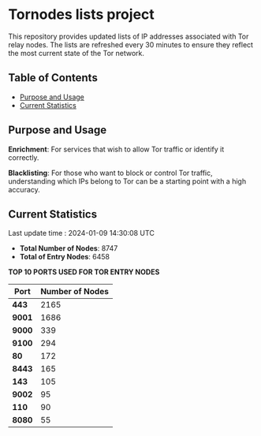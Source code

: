 # Tornodes lists project

This repository provides updated lists of IP addresses associated with Tor relay nodes. The lists are refreshed every 30 minutes to ensure they reflect the most current state of the Tor network.

## Table of Contents

- [Purpose and Usage](#purpose-and-usage)
- [Current Statistics](#current-statistics)


## Purpose and Usage

**Enrichment**: For services that wish to allow Tor traffic or identify it correctly.

**Blacklisting**: For those who want to block or control Tor traffic, understanding which IPs belong to Tor can be a starting point with a high accuracy.

## Current Statistics

Last update time : 2024-01-09 14:30:08 UTC

- **Total Number of Nodes**: 8747
- **Total of Entry Nodes**: 6458

**TOP 10 PORTS USED FOR TOR ENTRY NODES**

| **Port** | **Number of Nodes** |
|------|-----------------|
| **443**   | 2165  |
| **9001**   | 1686  |
| **9000**   | 339  |
| **9100**   | 294  |
| **80**   | 172  |
| **8443**   | 165  |
| **143**   | 105  |
| **9002**   | 95  |
| **110**   | 90  |
| **8080**   | 55  |

